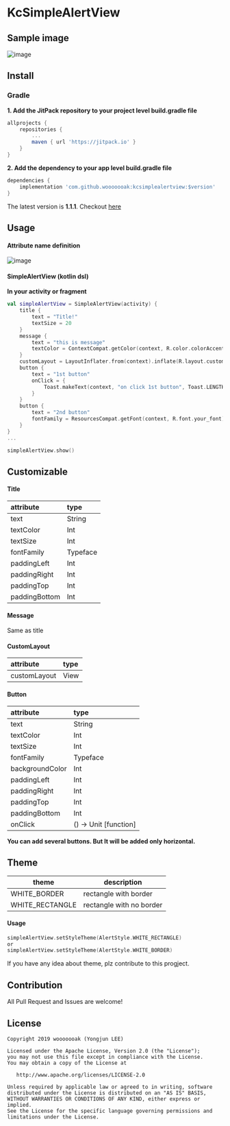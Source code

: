 # KcSimpleAlertView

## Sample image

![image](https://user-images.githubusercontent.com/18481078/62819785-164a4c80-bb95-11e9-9fda-f293a4578780.png)

## Install

### Gradle

**1. Add the JitPack repository to your project level build.gradle file**

```groovy
allprojects {
    repositories {
        ...
        maven { url 'https://jitpack.io' }
    }
}
```

**2. Add the dependency to your app level build.gradle file**

```groovy
dependencies {
    implementation 'com.github.wooooooak:kcsimplealertview:$version'
}
```

The latest version is **1.1.1**. Checkout [here](https://github.com/wooooooak/KcSimpleAlertView/releases)

## Usage

#### Attribute name definition

![image](https://user-images.githubusercontent.com/18481078/62819713-efd7e180-bb93-11e9-81f6-4b69365b5c83.png)

#### SimpleAlertView (kotlin dsl)

**In your activity or fragment**

```kotlin
val simpleAlertView = SimpleAlertView(activity) {
    title {
        text = "Title!"
        textSize = 20
    }
    message {
        text = "this is message"
        textColor = ContextCompat.getColor(context, R.color.colorAccent)
    }
    customLayout = LayoutInflater.from(context).inflate(R.layout.custom_layout, null, false)
    button {
        text = "1st button"
        onClick = {
            Toast.makeText(context, "on click 1st button", Toast.LENGTH_SHORT).show()
        }
    }
    button {
        text = "2nd button"
        fontFamily = ResourcesCompat.getFont(context, R.font.your_font)
    }
}
...

simpleAlertView.show()
```

## Customizable

#### Title

| attribute     | type     |
| :------------ | :------- |
| text          | String   |
| textColor     | Int      |
| textSize      | Int      |
| fontFamily    | Typeface |
| paddingLeft   | Int      |
| paddingRight  | Int      |
| paddingTop    | Int      |
| paddingBottom | Int      |

#### Message

Same as title

#### CustomLayout

| attribute    | type |
| :----------- | :--- |
| customLayout | View |

#### Button

| attribute       | type                  |
| :-------------- | :-------------------- |
| text            | String                |
| textColor       | Int                   |
| textSize        | Int                   |
| fontFamily      | Typeface              |
| backgroundColor | Int                   |
| paddingLeft     | Int                   |
| paddingRight    | Int                   |
| paddingTop      | Int                   |
| paddingBottom   | Int                   |
| onClick         | () -> Unit [function] |

**You can add several buttons. But It will be added only horizontal.**

## Theme

| theme           | description              |
| --------------- | ------------------------ |
| WHITE_BORDER    | rectangle with border    |
| WHITE_RECTANGLE | rectangle with no border |

#### Usage

```kotlin
simpleAlertView.setStyleTheme(AlertStyle.WHITE_RECTANGLE)
or
simpleAlertView.setStyleTheme(AlertStyle.WHITE_BORDER)
```

If you have any idea about theme, plz contribute to this progject.

## Contribution

All Pull Request and Issues are welcome!

## License

```
Copyright 2019 wooooooak (Yongjun LEE)

Licensed under the Apache License, Version 2.0 (the "License");
you may not use this file except in compliance with the License.
You may obtain a copy of the License at

   http://www.apache.org/licenses/LICENSE-2.0

Unless required by applicable law or agreed to in writing, software
distributed under the License is distributed on an "AS IS" BASIS,
WITHOUT WARRANTIES OR CONDITIONS OF ANY KIND, either express or implied.
See the License for the specific language governing permissions and
limitations under the License.
```
